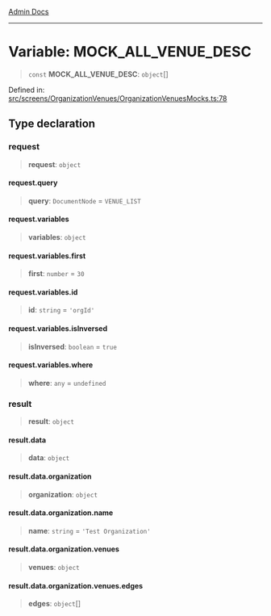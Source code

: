 [Admin Docs](/)

***

# Variable: MOCK\_ALL\_VENUE\_DESC

> `const` **MOCK\_ALL\_VENUE\_DESC**: `object`[]

Defined in: [src/screens/OrganizationVenues/OrganizationVenuesMocks.ts:78](https://github.com/PalisadoesFoundation/talawa-admin/blob/main/src/screens/OrganizationVenues/OrganizationVenuesMocks.ts#L78)

## Type declaration

### request

> **request**: `object`

#### request.query

> **query**: `DocumentNode` = `VENUE_LIST`

#### request.variables

> **variables**: `object`

#### request.variables.first

> **first**: `number` = `30`

#### request.variables.id

> **id**: `string` = `'orgId'`

#### request.variables.isInversed

> **isInversed**: `boolean` = `true`

#### request.variables.where

> **where**: `any` = `undefined`

### result

> **result**: `object`

#### result.data

> **data**: `object`

#### result.data.organization

> **organization**: `object`

#### result.data.organization.name

> **name**: `string` = `'Test Organization'`

#### result.data.organization.venues

> **venues**: `object`

#### result.data.organization.venues.edges

> **edges**: `object`[]
